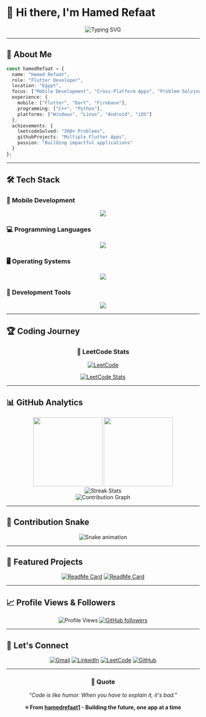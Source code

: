 # 💫 Hi there, I'm Hamed Refaat

<div align="center">
  <img src="https://readme-typing-svg.demolab.com?font=Fira+Code&size=22&duration=3000&pause=1000&color=2E9EF7&center=true&vCenter=true&width=600&lines=Flutter+Developer+%7C+Problem+Solver;Mobile+App+Development+Expert;Algorithm+Enthusiast+%7C+300%2B+Problems+Solved;Building+Scalable+%26+Clean+Code" alt="Typing SVG" />
</div>

---

## 🚀 About Me

```typescript
const hamedRefaat = {
  name: "Hamed Refaat",
  role: "Flutter Developer",
  location: "Egypt",
  focus: ["Mobile Development", "Cross-Platform Apps", "Problem Solving"],
  experience: {
    mobile: ["Flutter", "Dart", "Firebase"],
    programming: ["C++", "Python"],
    platforms: ["Windows", "Linux", "Android", "iOS"]
  },
  achievements: {
    leetcodeSolved: "300+ Problems",
    githubProjects: "Multiple Flutter Apps",
    passion: "Building impactful applications"
  }
};
```

---

## 🛠️ Tech Stack

### 📱 Mobile Development
<div align="center">
  <img src="https://skillicons.dev/icons?i=flutter,dart,firebase&theme=dark" />
</div>

### 💻 Programming Languages
<div align="center">
  <img src="https://skillicons.dev/icons?i=cpp,python&theme=dark" />
</div>

### 🖥️ Operating Systems
<div align="center">
  <img src="https://skillicons.dev/icons?i=windows,linux&theme=dark" />
</div>

### 🔧 Development Tools
<div align="center">
  <img src="https://skillicons.dev/icons?i=vscode,github,git,androidstudio&theme=dark" />
</div>

---

## 🏆 Coding Journey

<div align="center">
  
### 🧩 LeetCode Stats
[![LeetCode](https://img.shields.io/badge/LeetCode-300%2B%20Problems-FFA116?style=for-the-badge&logo=LeetCode&logoColor=black)](https://leetcode.com/u/codeingman)

<a href="https://leetcode.com/u/codeingman/">
  <img src="https://leetcard.jacoblin.cool/codeingman?ext=contest&theme=dark&font=Nunito&cache=14400" alt="LeetCode Stats" />
</a>

</div>

---

## 📊 GitHub Analytics

<div align="center">
  
<img height="180em" src="https://github-readme-stats.vercel.app/api?username=hamedrefaat1&show_icons=true&theme=tokyonight&include_all_commits=true&count_private=true&hide_border=true" />
<img height="180em" src="https://github-readme-stats.vercel.app/api/top-langs/?username=hamedrefaat1&layout=compact&langs_count=8&theme=tokyonight&hide_border=true" />

</div>

<div align="center">
  <img src="https://github-readme-streak-stats.herokuapp.com/?user=hamedrefaat1&theme=tokyonight&hide_border=true" alt="Streak Stats" />
</div>

<div align="center">
  <img src="https://github-readme-activity-graph.vercel.app/graph?username=hamedrefaat1&theme=tokyo-night&hide_border=true&area=true" alt="Contribution Graph" />
</div>

---

## 🐍 Contribution Snake

<div align="center">
  
![Snake animation](https://raw.githubusercontent.com/hamedrefaat1/hamedrefaat1/output/github-contribution-grid-snake-dark.svg)

</div>

---

## 🌟 Featured Projects

<div align="center">
  
[![ReadMe Card](https://github-readme-stats.vercel.app/api/pin/?username=hamedrefaat1&repo=flutter-portfolio&theme=tokyonight&hide_border=true)](https://github.com/hamedrefaat1)
[![ReadMe Card](https://github-readme-stats.vercel.app/api/pin/?username=hamedrefaat1&repo=mobile-app-project&theme=tokyonight&hide_border=true)](https://github.com/hamedrefaat1)

</div>

---

## 📈 Profile Views & Followers

<div align="center">
  
![Profile Views](https://komarev.com/ghpvc/?username=hamedrefaat1&color=brightgreen&style=for-the-badge)
[![GitHub followers](https://img.shields.io/github/followers/hamedrefaat1?label=Followers&style=for-the-badge&color=blue)](https://github.com/hamedrefaat1)

</div>

---

## 🤝 Let's Connect

<div align="center">
  
[![Gmail](https://img.shields.io/badge/Gmail-D14836?style=for-the-badge&logo=gmail&logoColor=white)](mailto:hamedrefaat.dev@gmail.com)
[![LinkedIn](https://img.shields.io/badge/LinkedIn-0077B5?style=for-the-badge&logo=linkedin&logoColor=white)](https://www.linkedin.com/in/hamedrefaat1)
[![LeetCode](https://img.shields.io/badge/LeetCode-FFA116?style=for-the-badge&logo=LeetCode&logoColor=black)](https://leetcode.com/u/codeingman)
[![GitHub](https://img.shields.io/badge/GitHub-100000?style=for-the-badge&logo=github&logoColor=white)](https://github.com/hamedrefaat1)

</div>

---

<div align="center">
  
### 💭 Quote
*"Code is like humor. When you have to explain it, it's bad."*

**⭐ From [hamedrefaat1](https://github.com/hamedrefaat1) - Building the future, one app at a time**

</div>
